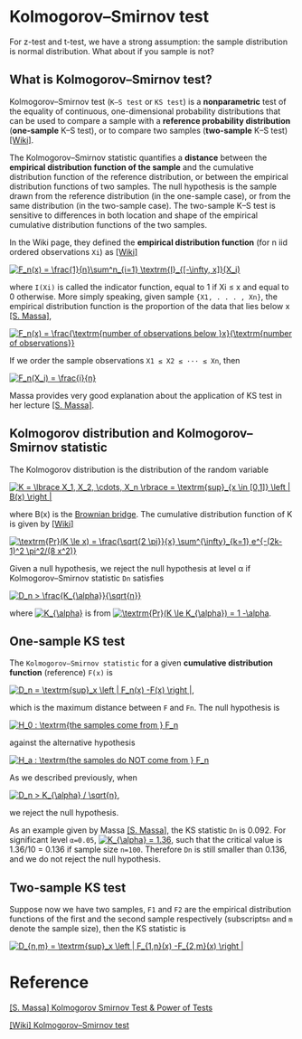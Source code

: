 
# Kolmogorov–Smirnov test 

For z-test and t-test, we have a strong assumption: the sample distribution is normal distribution. What about if you sample is not? 

## What is Kolmogorov–Smirnov test?

Kolmogorov–Smirnov test (`K–S test` or `KS test`) is a **nonparametric** test of the equality of continuous, one-dimensional probability distributions that can be used to compare a sample with a **reference probability distribution** (**one-sample** K–S test), or to compare two samples (**two-sample** K–S test) [[Wiki]][Kolmogorov–Smirnov test].

The Kolmogorov–Smirnov statistic quantifies a **distance** between the **empirical distribution function of the sample** and the cumulative distribution function of the reference distribution, or between the empirical distribution functions of two samples.  The null hypothesis is the sample drawn from the reference distribution (in the one-sample case), or from the same distribution (in the two-sample case). The two-sample K–S test is sensitive to differences in both location and shape of the empirical cumulative distribution functions of the two samples. 

In the Wiki page, they defined the **empirical distribution function** (for n iid ordered observations `Xi`) as [[Wiki]][Kolmogorov–Smirnov test]

<a href="https://www.codecogs.com/eqnedit.php?latex=F_n(x)&space;=&space;\frac{1}{n}\sum^n_{i=1}&space;\textrm{I}_{[-\infty,&space;x]}(X_i)" target="_blank"><img src="https://latex.codecogs.com/gif.latex?F_n(x)&space;=&space;\frac{1}{n}\sum^n_{i=1}&space;\textrm{I}_{[-\infty,&space;x]}(X_i)" title="F_n(x) = \frac{1}{n}\sum^n_{i=1} \textrm{I}_{[-\infty, x]}(X_i)" /></a>


where `I(Xi)` is called the indicator function, equal to 1 if Xi ≤ x and equal to 0 otherwise. More simply speaking, given sample `{X1, . . . , Xn}`, the empirical distribution function is the proportion of the data that lies below x [[S. Massa]][Kolmogorov Smirnov Test & Power of Tests], 

<a href="https://www.codecogs.com/eqnedit.php?latex=F_n(x)&space;=&space;\frac{\textrm{number&space;of&space;observations&space;below&space;}x}{\textrm{number&space;of&space;observations}}" target="_blank"><img src="https://latex.codecogs.com/gif.latex?F_n(x)&space;=&space;\frac{\textrm{number&space;of&space;observations&space;below&space;}x}{\textrm{number&space;of&space;observations}}" title="F_n(x) = \frac{\textrm{number of observations below }x}{\textrm{number of observations}}" /></a>

If we order the sample observations  `X1 ≤ X2 ≤ ··· ≤ Xn`, then 

<a href="https://www.codecogs.com/eqnedit.php?latex=F_n(X_i)&space;=&space;\frac{i}{n}" target="_blank"><img src="https://latex.codecogs.com/gif.latex?F_n(X_i)&space;=&space;\frac{i}{n}" title="F_n(X_i) = \frac{i}{n}" /></a>



Massa provides very good explanation about the application of KS test in her lecture [[S. Massa]][Kolmogorov Smirnov Test & Power of Tests].



## Kolmogorov distribution and Kolmogorov–Smirnov statistic

The Kolmogorov distribution is the distribution of the random variable

<a href="https://www.codecogs.com/eqnedit.php?latex=K&space;=&space;\lbrace&space;X_1,&space;X_2,&space;\cdots,&space;X_n&space;\rbrace&space;=&space;\textrm{sup}_{x&space;\in&space;[0,1]}&space;\left&space;|&space;B(x)&space;\right&space;|" target="_blank"><img src="https://latex.codecogs.com/gif.latex?K&space;=&space;\lbrace&space;X_1,&space;X_2,&space;\cdots,&space;X_n&space;\rbrace&space;=&space;\textrm{sup}_{x&space;\in&space;[0,1]}&space;\left&space;|&space;B(x)&space;\right&space;|" title="K = \lbrace X_1, X_2, \cdots, X_n \rbrace = \textrm{sup}_{x \in [0,1]} \left | B(x) \right |" /></a>

where B(x) is the [Brownian bridge](https://en.wikipedia.org/wiki/Brownian_bridge). The cumulative distribution function of K is given by [[Wiki]][Kolmogorov–Smirnov test]

<a href="https://www.codecogs.com/eqnedit.php?latex=\textrm{Pr}(K&space;\le&space;x)&space;=&space;\frac{\sqrt{2&space;\pi}}{x}&space;\sum^{\infty}_{k=1}&space;e^{-(2k-1)^2&space;\pi^2/(8&space;x^2)}" target="_blank"><img src="https://latex.codecogs.com/gif.latex?\textrm{Pr}(K&space;\le&space;x)&space;=&space;\frac{\sqrt{2&space;\pi}}{x}&space;\sum^{\infty}_{k=1}&space;e^{-(2k-1)^2&space;\pi^2/(8&space;x^2)}" title="\textrm{Pr}(K \le x) = \frac{\sqrt{2 \pi}}{x} \sum^{\infty}_{k=1} e^{-(2k-1)^2 \pi^2/(8 x^2)}" /></a>


Given a null hypothesis, we reject the null hypothesis at level α if Kolmogorov–Smirnov statistic `Dn` satisfies

<a href="https://www.codecogs.com/eqnedit.php?latex=D_n&space;>&space;\frac{K_{\alpha}}{\sqrt{n}}" target="_blank"><img src="https://latex.codecogs.com/gif.latex?D_n&space;>&space;\frac{K_{\alpha}}{\sqrt{n}}" title="D_n > \frac{K_{\alpha}}{\sqrt{n}}" /></a>

where <a href="https://www.codecogs.com/eqnedit.php?latex=K_{\alpha}" target="_blank"><img src="https://latex.codecogs.com/gif.latex?K_{\alpha}" title="K_{\alpha}" /></a> is from <a href="https://www.codecogs.com/eqnedit.php?latex=\textrm{Pr}(K&space;\le&space;K_{\alpha})&space;=&space;1&space;-\alpha" target="_blank"><img src="https://latex.codecogs.com/gif.latex?\textrm{Pr}(K&space;\le&space;K_{\alpha})&space;=&space;1&space;-\alpha" title="\textrm{Pr}(K \le K_{\alpha}) = 1 -\alpha" /></a>.





## One-sample KS test


The `Kolmogorov–Smirnov statistic` for a given **cumulative distribution function** (reference) `F(x)` is

<a href="https://www.codecogs.com/eqnedit.php?latex=D_n&space;=&space;\textrm{sup}_x&space;\left&space;|&space;F_n(x)&space;-F(x)&space;\right&space;|" target="_blank"><img src="https://latex.codecogs.com/gif.latex?D_n&space;=&space;\textrm{sup}_x&space;\left&space;|&space;F_n(x)&space;-F(x)&space;\right&space;|" title="D_n = \textrm{sup}_x \left | F_n(x) -F(x) \right |" /></a>,

which is the maximum distance between `F` and `Fn`. The null hypothesis is 

<a href="https://www.codecogs.com/eqnedit.php?latex=H_0&space;:&space;\textrm{the&space;samples&space;come&space;from&space;}&space;F_n" target="_blank"><img src="https://latex.codecogs.com/gif.latex?H_0&space;:&space;\textrm{the&space;samples&space;come&space;from&space;}&space;F_n" title="H_0 : \textrm{the samples come from } F_n" /></a>


against the alternative hypothesis 

<a href="https://www.codecogs.com/eqnedit.php?latex=H_a&space;:&space;\textrm{the&space;samples&space;do&space;NOT&space;come&space;from&space;}&space;F_n" target="_blank"><img src="https://latex.codecogs.com/gif.latex?H_a&space;:&space;\textrm{the&space;samples&space;do&space;NOT&space;come&space;from&space;}&space;F_n" title="H_a : \textrm{the samples do NOT come from } F_n" /></a>

As we described previously, when 

<a href="https://www.codecogs.com/eqnedit.php?latex=D_n&space;>&space;K_{\alpha}&space;/&space;\sqrt{n}" target="_blank"><img src="https://latex.codecogs.com/gif.latex?D_n&space;>&space;K_{\alpha}&space;/&space;\sqrt{n}" title="D_n > K_{\alpha} / \sqrt{n}" /></a>, 

we reject the null hypothesis.

As an example given by Massa [[S. Massa]][Kolmogorov Smirnov Test & Power of Tests], the KS statistic `Dn` is 0.092. For significant level `α=0.05`, <a href="https://www.codecogs.com/eqnedit.php?latex=K_{\alpha}&space;=&space;1.36" target="_blank"><img src="https://latex.codecogs.com/gif.latex?K_{\alpha}&space;=&space;1.36" title="K_{\alpha} = 1.36" /></a>, such that the critical value is 1.36/10 = 0.136 if sample size `n=100`. Therefore `Dn` is still smaller than 0.136, and we do not reject the null hypothesis. 


## Two-sample KS test

Suppose now we have two samples, `F1` and `F2` are the empirical distribution functions of the first and the second sample respectively (subscripts`n` and `m` denote the sample size), then the KS statistic is

<a href="https://www.codecogs.com/eqnedit.php?latex=D_{n,m}&space;=&space;\textrm{sup}_x&space;\left&space;|&space;F_{1,n}(x)&space;-F_{2,m}(x)&space;\right&space;|" target="_blank"><img src="https://latex.codecogs.com/gif.latex?D_{n,m}&space;=&space;\textrm{sup}_x&space;\left&space;|&space;F_{1,n}(x)&space;-F_{2,m}(x)&space;\right&space;|" title="D_{n,m} = \textrm{sup}_x \left | F_{1,n}(x) -F_{2,m}(x) \right |" /></a>










# Reference


[Kolmogorov Smirnov Test & Power of Tests]: http://www.stats.ox.ac.uk/~massa/Lecture%2013.pdf
[[S. Massa] Kolmogorov Smirnov Test & Power of Tests](http://www.stats.ox.ac.uk/~massa/Lecture%2013.pdf)




[Kolmogorov–Smirnov test]: https://en.wikipedia.org/wiki/Kolmogorov–Smirnov_test
[[Wiki] Kolmogorov–Smirnov test](https://en.wikipedia.org/wiki/Kolmogorov–Smirnov_test)

